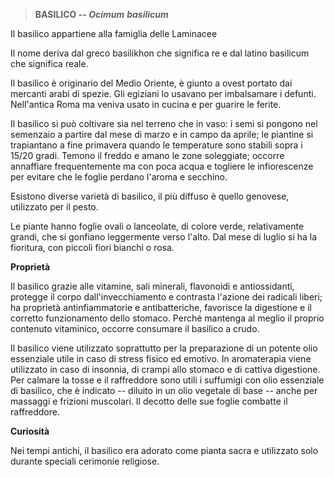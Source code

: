 > **BASILICO -- *Ocimum*** ***basilicum***

Il basilico appartiene alla famiglia delle Laminacee

Il nome deriva dal greco basilikhon che significa re e dal latino
basilicum che significa reale.

Il basilico è originario del Medio Oriente, è giunto a ovest portato
dai mercanti arabi di spezie. Gli egiziani lo usavano per imbalsamare i
defunti. Nell\'antica Roma ma veniva usato in cucina e per guarire le
ferite.

Il basilico si può coltivare sia nel terreno che in vaso: i semi si
pongono nel semenzaio a partire dal mese di marzo e in campo da aprile;
le piantine si trapiantano a fine primavera quando le temperature sono
stabili sopra i 15/20 gradi. Temono il freddo e amano le zone
soleggiate; occorre annaffiare frequentemente ma con poca acqua e
togliere le infiorescenze per evitare che le foglie perdano l'aroma e
secchino.

Esistono diverse varietà di basilico, il più diffuso è quello genovese,
utilizzato per il pesto.

Le piante hanno foglie ovali o lanceolate, di colore verde,
relativamente grandi, che si gonfiano leggermente verso l\'alto. Dal
mese di luglio si ha la fioritura, con piccoli fiori bianchi o
rosa.

**Proprietà**

Il basilico grazie alle vitamine, sali minerali, flavonoidi e
antiossidanti, protegge il corpo dall'invecchiamento e contrasta
l'azione dei radicali liberi; ha proprietà antinfiammatorie e
antibatteriche, favorisce la digestione e il corretto funzionamento
dello stomaco. Perché mantenga al meglio il proprio contenuto
vitaminico, occorre consumare il basilico a crudo.

Il basilico viene utilizzato soprattutto per la preparazione di un
potente olio essenziale utile in caso di stress fisico ed
emotivo. In aromaterapia viene utilizzato in caso di insonnia, di crampi
allo stomaco e di cattiva digestione. Per calmare la tosse e il
raffreddore sono utili i suffumigi con olio essenziale di basilico, che
è indicato -- diluito in un olio vegetale di base -- anche per massaggi
e frizioni muscolari. Il decotto delle sue foglie combatte il
raffreddore.

**Curiosità**

Nei tempi antichi, il basilico era adorato come pianta sacra e
utilizzato solo durante speciali cerimonie religiose.
